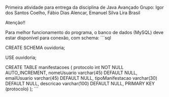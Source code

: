 Primeira atividade para entrega da disciplina de Java Avançado
Grupo: Igor dos Santos Coelho, Fábio Dias Alencar, Emanuel Silva Lira Brasil

Atenção!!

Para melhor funcionamento do programa, o banco de dados (MySQL) deve estar disponível para conexão, com schema:
´´´sql

CREATE SCHEMA ouvidoria;

USE ouvidoria;

CREATE TABLE manifestacoes (
  protocolo int NOT NULL AUTO_INCREMENT,
  nomeUsuario varchar(45) DEFAULT NULL,
  emailUsuario varchar(45) DEFAULT NULL,
  tipoManifestacao varchar(30) DEFAULT NULL,
  descricao varchar(100) DEFAULT NULL,
  PRIMARY KEY (protocolo)
  );
´´´
